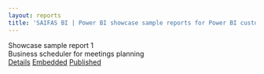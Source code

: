 ```yaml
---
layout: reports
title: 'SAIFAS BI | Power BI showcase sample reports for Power BI custom visual - SAIFAS Calendar'
---
```

<div class="card">
  <div class="card__title">
    Showcase sample report 1
  </div>
  <div class="card__image">
    <img src="/assets/graphics/empty-image.png" alt="">
  </div>
  <div class="card__description">
    Business scheduler for meetings planning
  </div>
  <div class="card__buttons-container">
    <a class="btn" href="./showcase-sample-1/">Details</a>
    <a class="btn" href="./showcase-sample-1/embedded/">Embedded</a>
    <a class="btn" href="./showcase-sample-1/published/">Published</a>
  </div>
</div>
